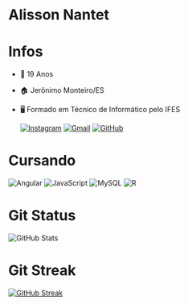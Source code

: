 # Alisson Nantet

# Infos
- 📆 19 Anos
- 🏠 Jerônimo Monteiro/ES
- 🖥 Formado em Técnico de Informático pelo IFES

    [![Instagram](https://img.shields.io/badge/-Instagram-%23E4405F?style=for-the-badge&logo=instagram&logoColor=white)](https://www.instagram.com/alissonnantetr/) [![Gmail](https://img.shields.io/badge/Gmail-333333?style=for-the-badge&logo=gmail&logoColor=red)](mailto:alissonnantetr@gmail.com) [![GitHub](https://img.shields.io/badge/GitHub-100000?style=for-the-badge&logo=github&logoColor=white)](https://github.com/AlissonNantet)

# Cursando

![Angular](https://img.shields.io/badge/Angular-DD0031?style=for-the-badge&logo=angular&logoColor=white) ![JavaScript](https://img.shields.io/badge/JavaScript-F7DF1E?style=for-the-badge&logo=javascript&logoColor=black) ![MySQL](https://img.shields.io/badge/MySQL-00000F?style=for-the-badge&logo=mysql&logoColor=white) ![R](https://img.shields.io/badge/R-276DC3?style=for-the-badge&logo=r&logoColor=white)



# Git Status

![GitHub Stats](https://github-readme-stats.vercel.app/api?username=AlissonNantet&theme=transparent&bg_color=0000&border_color=F0E68C&show_icons=true&icon_color=F0E68C&title_color=FFD700&text_color=F0E68C)

# Git Streak

[![GitHub Streak](https://streak-stats.demolab.com/?user=AlissonNantet&theme=great-gatsby&background=0000&border=F0E68C&dates=FFF)](https://git.io/streak-stats)
